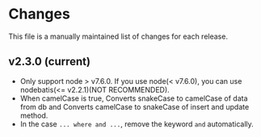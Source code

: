 # Changes

This file is a manually maintained list of changes for each release.

## v2.3.0 (current)

* Only support node > v7.6.0. If you use node(< v7.6.0), you can use nodebatis(<= v2.2.1)(NOT RECOMMENDED).
* When camelCase is true, Converts snakeCase to camelCase of data from db and Converts camelCase to snakeCase of insert and update method.
* In the case `... where and ...`, remove the keyword `and` automatically.

